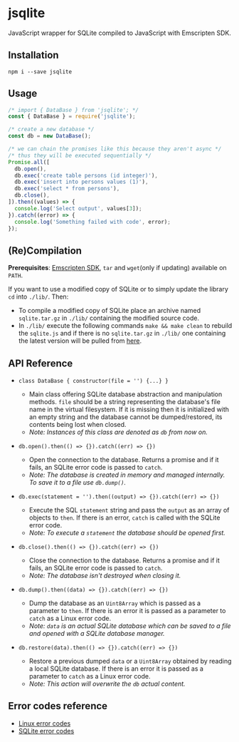 # jsqlite
JavaScript wrapper for SQLite compiled to JavaScript with Emscripten SDK.


## Installation
```npm i --save jsqlite```


## Usage
```javascript
/* import { DataBase } from 'jsqlite'; */
const { DataBase } = require('jsqlite');

/* create a new database */
const db = new DataBase();

/* we can chain the promises like this because they aren't async */
/* thus they will be executed sequentially */
Promise.all([
  db.open(),
  db.exec('create table persons (id integer)'),
  db.exec('insert into persons values (1)'),
  db.exec('select * from persons'),
  db.close(),
]).then((values) => {
  console.log('Select output', values[3]);
}).catch((error) => {
  console.log('Something failed with code', error);
});
```


## (Re)Compilation
**Prerequisites**: [Emscripten SDK][emsdk], `tar` and `wget`(only if updating) available on `PATH`.

If you want to use a modified copy of SQLite or to simply update the library `cd` into `./lib/`. Then:
* To compile a modified copy of SQLite place an archive named `sqlite.tar.gz` in `./lib/` containing the modified source code.
* In `./lib/` execute the following commands `make && make clean` to rebuild the `sqlite.js` and if there is no `sqlite.tar.gz` in `./lib/` one containing the latest version will be pulled from [here][sqlite].


## API Reference
* ```class DataBase { constructor(file = '') {...} }```
    * Main class offering SQLite database abstraction and manipulation methods. `file` should be a string representing the database's file name in the virtual filesystem. If it is missing then it is initialized with an empty string and the database cannot be dumped/restored, its contents being lost when closed.
    * *Note: Instances of this class are denoted as `db` from now on.*

* ```db.open().then(() => {}).catch((err) => {})```
    * Open the connection to the database. Returns a promise and if it fails, an SQLite error code is passed to `catch`.
    * *Note: The database is created in memory and managed internally. To save it to a file use `db.dump()`.*

* ```db.exec(statement = '').then((output) => {}).catch((err) => {})```
    * Execute the SQL `statement` string and pass the `output` as an array of objects to `then`. If there is an error, `catch` is called with the SQLite error code.
    * *Note: To execute a `statement` the database should be opened first.*

* ```db.close().then(() => {}).catch((err) => {})```
    * Close the connection to the database. Returns a promise and if it fails, an SQLite error code is passed to `catch`.
    * *Note: The database isn't destroyed when closing it.*

* ```db.dump().then((data) => {}).catch((err) => {})```
    * Dump the database as an `Uint8Array` which is passed as a parameter to `then`. If there is an  error it is passed as a parameter to `catch` as a Linux error code.
    * *Note: `data` is an actual SQLite database which can be saved to a file and opened with a SQLite database manager.*

* ```db.restore(data).then(() => {}).catch((err) => {})```
    * Restore a previous dumped `data` or a `Uint8Array` obtained by reading a local SQLite database. If there is an  error it is passed as a parameter to `catch` as a Linux error code.
    * *Note: This action will overwrite the `db` actual content.*


## Error codes reference
* [Linux error codes][linux-err-codes]
* [SQLite error codes][sqlite-err-codes]


[emsdk]: http://kripken.github.io/emscripten-site/docs/getting_started/downloads.html
[sqlite]: https://www.sqlite.org/src/tarball/sqlite.tar.gz?r=release
[linux-err-codes]: https://github.com/torvalds/linux/blob/master/include/uapi/asm-generic/errno.h
[sqlite-err-codes]: https://sqlite.org/c3ref/c_abort.html
